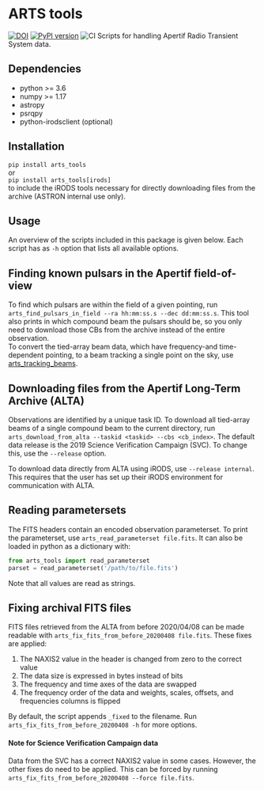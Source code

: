 # ARTS tools
[![DOI](https://zenodo.org/badge/254329373.svg)](https://zenodo.org/badge/latestdoi/254329373)
[![PyPI version](https://badge.fury.io/py/arts-tools.svg)](https://badge.fury.io/py/arts-tools)
![CI](https://github.com/loostrum/arts_tools/workflows/CI/badge.svg)
Scripts for handling Apertif Radio Transient System data.

## Dependencies
* python >= 3.6
* numpy >= 1.17
* astropy
* psrqpy
* python-irodsclient (optional)

## Installation
`pip install arts_tools`   
or   
`pip install arts_tools[irods]`   
to include the iRODS tools necessary for directly downloading files from the archive 
(ASTRON internal use only).

## Usage
An overview of the scripts included in this package is given below. Each script has as `-h` option that lists 
all available options.

## Finding known pulsars in the Apertif field-of-view
To find which pulsars are within the field of a given pointing, run 
`arts_find_pulsars_in_field --ra hh:mm:ss.s --dec dd:mm:ss.s`. This tool also prints in which 
compound beam the pulsars should be, so you only need to download those CBs from the archive instead of the
entire observation. \
To convert the tied-array beam data, which have frequency-and time-dependent pointing,
to a beam tracking a single point on the sky, use [arts_tracking_beams](https://github.com/loostrum/arts_tracking_beams). 


## Downloading files from the Apertif Long-Term Archive (ALTA)
Observations are identified by a unique task ID. To download all tied-array beams of a single compound beam to 
the current directory, run
`arts_download_from_alta --taskid <taskid> --cbs <cb_index>`. The default data release is the 2019 Science Verification 
Campaign (SVC). To change this, use the `--release` option. 

To download data directly from ALTA using iRODS, use `--release internal`. This requires that the user has set 
up their iRODS environment for communication with ALTA. 


## Reading parametersets
The FITS headers contain an encoded observation parameterset. To print the parameterset, use 
`arts_read_parameterset file.fits`. It can also be loaded in python as a dictionary with:
```python
from arts_tools import read_parameterset
parset = read_parameterset('/path/to/file.fits')
```
Note that all values are read as strings.

## Fixing archival FITS files
FITS files retrieved from the ALTA from before 2020/04/08 can be made readable with 
`arts_fix_fits_from_before_20200408 file.fits`. These fixes are applied:
1. The NAXIS2 value in the header is changed from zero to the correct value
2. The data size is expressed in bytes instead of bits
3. The frequency and time axes of the data are swapped
4. The frequency order of the data and weights, scales, offsets, and frequencies columns is flipped

By default, the script appends `_fixed` to the filename. Run `arts_fix_fits_from_before_20200408 -h` for more options.

#### Note for Science Verification Campaign data
Data from the SVC has a correct NAXIS2 value in some cases. However, the other fixes do need to be applied. 
This can be forced by running `arts_fix_fits_from_before_20200408 --force file.fits`.
